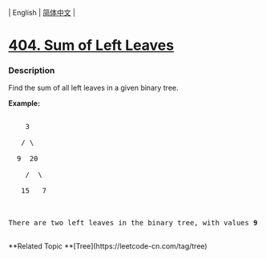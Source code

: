 | English | [简体中文](README.md) |

# [404. Sum of Left Leaves](https://leetcode-cn.com/problems/sum-of-left-leaves)
 ### Description
<p>Find the sum of all left leaves in a given binary tree.</p>

<p><b>Example:</b>
<pre>
    3
   / \
  9  20
    /  \
   15   7

There are two left leaves in the binary tree, with values <b>9</b> and <b>15</b> respectively. Return <b>24</b>.
</pre>
</p>
**Related Topic	**[Tree](https://leetcode-cn.com/tag/tree) 